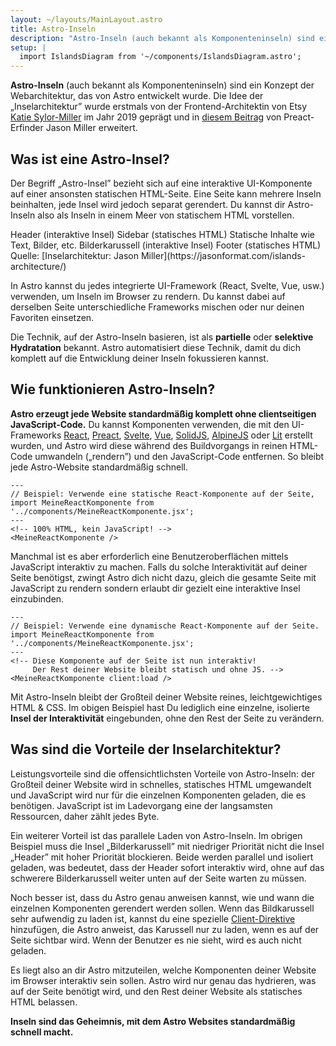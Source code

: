 ```yaml
---
layout: ~/layouts/MainLayout.astro
title: Astro-Inseln
description: "Astro-Inseln (auch bekannt als Komponenteninseln) sind ein Pattern der Webentwicklung, das von Astro entwickelt wurde. Die Idee der „Inselarchitektur” wurde erstmals von der Frontend-Entwicklerin von Etsy Katie Sylor-Miller im Jahr 2019 geprägt und von Preact-Erfinder Jason Miller erweitert."
setup: |
  import IslandsDiagram from '~/components/IslandsDiagram.astro';
---
```


**Astro-Inseln** (auch bekannt als Komponenteninseln) sind ein Konzept der Webarchitektur, das von Astro entwickelt wurde. Die Idee der „Inselarchitektur” wurde erstmals von der Frontend-Architektin von Etsy [Katie Sylor-Miller](https://twitter.com/ksylor) im Jahr 2019 geprägt und in [diesem Beitrag](https://jasonformat.com/islands-architecture/) von Preact-Erfinder Jason Miller erweitert.

## Was ist eine Astro-Insel?

Der Begriff „Astro-Insel” bezieht sich auf eine interaktive UI-Komponente auf einer ansonsten statischen HTML-Seite. Eine Seite kann mehrere Inseln beinhalten, jede Insel wird jedoch separat gerendert. Du kannst dir Astro-Inseln also als Inseln in einem Meer von statischem HTML vorstellen.

<IslandsDiagram>
    <Fragment slot="headerApp">Header (interaktive Insel)</Fragment>
    <Fragment slot="sidebarApp">Sidebar (statisches HTML)</Fragment>
    <Fragment slot="main">
        Statische Inhalte wie Text, Bilder, etc.
    </Fragment>
    <Fragment slot="carouselApp">Bilder&shy;karussell (interaktive Insel)</Fragment>
    <Fragment slot="footer">Footer (statisches HTML)</Fragment>
    <Fragment slot="source">Quelle: [Insel&shy;architektur: Jason Miller](https://jasonformat.com/islands-architecture/)</Fragment>
</IslandsDiagram>

In Astro kannst du jedes integrierte UI-Framework (React, Svelte, Vue, usw.) verwenden, um Inseln im Browser zu rendern. Du kannst dabei auf derselben Seite unterschiedliche Frameworks mischen oder nur deinen Favoriten einsetzen.

Die Technik, auf der Astro-Inseln basieren, ist als **partielle** oder **selektive Hydratation** bekannt. Astro automatisiert diese Technik, damit du dich komplett auf die Entwicklung deiner Inseln fokussieren kannst.

## Wie funktionieren Astro-Inseln?

**Astro erzeugt jede Website standardmäßig komplett ohne clientseitigen JavaScript-Code.** Du kannst Komponenten verwenden, die mit den UI-Frameworks [React](https://reactjs.org/), [Preact](https://preactjs.com/), [Svelte](https://svelte.dev/), [Vue](https://vuejs.org/), [SolidJS](https://www.solidjs.com/), [AlpineJS](https://alpinejs.dev/) oder [Lit](https://lit.dev/) erstellt wurden, und Astro wird diese während des Buildvorgangs in reinen HTML-Code umwandeln („rendern”) und den JavaScript-Code entfernen. So bleibt jede Astro-Website standardmäßig schnell.

```astro title="src/pages/index.astro"
---
// Beispiel: Verwende eine statische React-Komponente auf der Seite,
import MeineReactKomponente from '../components/MeineReactKomponente.jsx';
---
<!-- 100% HTML, kein JavaScript! -->
<MeineReactKomponente />
```

Manchmal ist es aber erforderlich eine Benutzeroberflächen mittels JavaScript interaktiv zu machen. Falls du solche Interaktivität auf deiner Seite benötigst, zwingt Astro dich nicht dazu, gleich die gesamte Seite mit JavaScript zu rendern sondern erlaubt dir gezielt eine interaktive Insel einzubinden.

```astro title="src/pages/index.astro" ins="client:load"
---
// Beispiel: Verwende eine dynamische React-Komponente auf der Seite.
import MeineReactKomponente from '../components/MeineReactKomponente.jsx';
---
<!-- Diese Komponente auf der Seite ist nun interaktiv!
     Der Rest deiner Website bleibt statisch und ohne JS. -->
<MeineReactKomponente client:load />
```

Mit Astro-Inseln bleibt der Großteil deiner Website reines, leichtgewichtiges HTML & CSS. Im obigen Beispiel hast Du lediglich eine einzelne, isolierte **Insel der Interaktivität** eingebunden, ohne den Rest der Seite zu verändern.

## Was sind die Vorteile der Inselarchitektur?

Leistungsvorteile sind die offensichtlichsten Vorteile von Astro-Inseln: der Großteil deiner Website wird in schnelles, statisches HTML umgewandelt und JavaScript wird nur für die einzelnen Komponenten geladen, die es benötigen. JavaScript ist im Ladevorgang eine der langsamsten Ressourcen, daher zählt jedes Byte.

Ein weiterer Vorteil ist das parallele Laden von Astro-Inseln. Im obrigen Beispiel muss die Insel „Bilderkarussell” mit niedriger Priorität nicht die Insel „Header” mit hoher Priorität blockieren. Beide werden parallel und isoliert geladen, was bedeutet, dass der Header sofort interaktiv wird, ohne auf das schwerere Bilderkarussell weiter unten auf der Seite warten zu müssen.

Noch besser ist, dass du Astro genau anweisen kannst, wie und wann die einzelnen Komponenten gerendert werden sollen. Wenn das Bildkarussell sehr aufwendig zu laden ist, kannst du eine spezielle [Client-Direktive](/de/reference/directives-reference/#client-directives) hinzufügen, die Astro anweist, das Karussell nur zu laden, wenn es auf der Seite sichtbar wird. Wenn der Benutzer es nie sieht, wird es auch nicht geladen.

Es liegt also an dir Astro mitzuteilen, welche Komponenten deiner Website im Browser interaktiv sein sollen. Astro wird nur genau das hydrieren, was auf der Seite benötigt wird, und den Rest deiner Website als statisches HTML belassen.

**Inseln sind das Geheimnis, mit dem Astro Websites standardmäßig schnell macht.**
